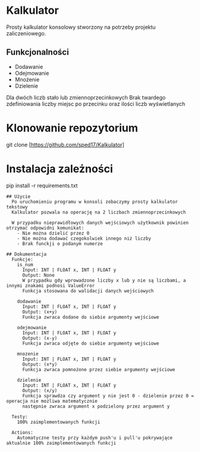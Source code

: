 # Kalkulator
Prosty kalkulator konsolowy stworzony na potrzeby projektu zaliczeniowego.

## Funkcjonalności
- Dodawanie
- Odejmowanie
- Mnożenie
- Dzielenie

Dla dwóch liczb stało lub zmiennoprzecinkowych
Brak twardego zdefiniowania liczby miejsc po przecinku oraz ilości liczb wyświetlanych

# Klonowanie repozytorium
git clone [https://github.com/sped17/Kalkulator]
# Instalacja zależności
pip install -r requirements.txt
```
## Użycie
  Po uruchomieniu programu w konsoli zobaczymy prosty kalkulator tekstowy
  Kalkulator pozwala na operację na 2 liczbach zmiennoprzecinkowych 

  W przypadku nieprawidłowych danych wejściowych użytkownik powinien otrzymać odpowidni komunikat:
    - Nie można dzielić przez 0
    - Nie można dodawać czegokolwiek innego niż liczby 
    - Brak funckji o podanym numerze 

## Dokumentacja
  Funkcje:
    is_num
      Input: INT | FLOAT x, INT | FLOAT y
      Output: None
      W przypadku gdy wprowadzone liczby x lub y nie są liczbami, a innymi znakami podnosi ValueError
      Funkcja stosowana do walidacji danych wejściowych

    dodawanie
      Input: INT | FLOAT x, INT | FLOAT y
      Output: (x+y)
      Funkcja zwraca dodane do siebie argumenty wejściowe

    odejmowanie
      Input: INT | FLOAT x, INT | FLOAT y
      Output: (x-y)
      Funkcja zwraca odjęte do siebie argumenty wejściowe

    mnozenie
      Input: INT | FLOAT x, INT | FLOAT y
      Output: (x*y)
      Funkcja zwraca pomnożone przez siebie argumenty wejściowe

    dzielenie
      Input: INT | FLOAT x, INT | FLOAT y
      Output: (x/y)
      Funkcja sprawdza czy argument y nie jest 0 - dzielenie przez 0 = operacja nie możliwa matematycznie
      następnie zwraca argument x podzielony przez argument y 

  Testy:
    100% zaimplementowanych funkcji 

  Actions:
    Automatyczne testy przy każdym push'u i pull'u pokrywające aktualnie 100% zaimplementowanych funkcji    